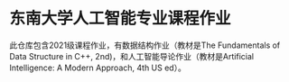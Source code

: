 # 东南大学人工智能专业课程作业
此仓库包含2021级课程作业，有数据结构作业（教材是The Fundamentals of Data Structure in C++, 2nd)，和人工智能导论作业（教材是Artificial Intelligence: A Modern Approach, 4th US ed）。

